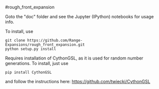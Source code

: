 #rough_front_expansion

Goto the "doc" folder and see the Jupyter (IPython) notebooks for usage info.

To install, use

```
git clone https://github.com/Range-Expansions/rough_front_expansion.git
python setup.py install
```

Requires installation of CythonGSL, as it is used for random number generations.
To install, just use

```
pip install CythonGSL
```

and follow the instructions here: https://github.com/twiecki/CythonGSL
